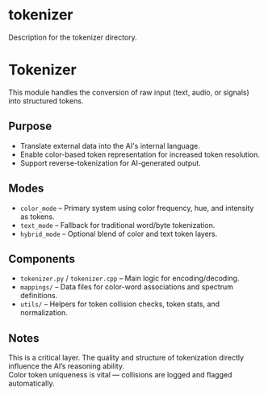 # tokenizer
Description for the tokenizer directory.

# Tokenizer

This module handles the conversion of raw input (text, audio, or signals) into structured tokens.

## Purpose
- Translate external data into the AI's internal language.
- Enable color-based token representation for increased token resolution.
- Support reverse-tokenization for AI-generated output.

## Modes
- `color_mode` – Primary system using color frequency, hue, and intensity as tokens.
- `text_mode` – Fallback for traditional word/byte tokenization.
- `hybrid_mode` – Optional blend of color and text token layers.

## Components
- `tokenizer.py` / `tokenizer.cpp` – Main logic for encoding/decoding.
- `mappings/` – Data files for color-word associations and spectrum definitions.
- `utils/` – Helpers for token collision checks, token stats, and normalization.

## Notes
This is a critical layer. The quality and structure of tokenization directly influence the AI’s reasoning ability.  
Color token uniqueness is vital — collisions are logged and flagged automatically.
